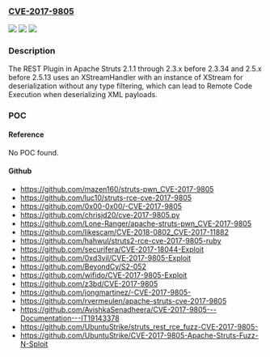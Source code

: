 ### [CVE-2017-9805](https://cve.mitre.org/cgi-bin/cvename.cgi?name=CVE-2017-9805)
![](https://img.shields.io/static/v1?label=Product&message=Apache%20Struts&color=blue)
![](https://img.shields.io/static/v1?label=Version&message=n%2Fa&color=blue)
![](https://img.shields.io/static/v1?label=Vulnerability&message=RCE&color=brighgreen)

### Description

The REST Plugin in Apache Struts 2.1.1 through 2.3.x before 2.3.34 and 2.5.x before 2.5.13 uses an XStreamHandler with an instance of XStream for deserialization without any type filtering, which can lead to Remote Code Execution when deserializing XML payloads.

### POC

#### Reference
No POC found.

#### Github
- https://github.com/mazen160/struts-pwn_CVE-2017-9805
- https://github.com/luc10/struts-rce-cve-2017-9805
- https://github.com/0x00-0x00/-CVE-2017-9805
- https://github.com/chrisjd20/cve-2017-9805.py
- https://github.com/Lone-Ranger/apache-struts-pwn_CVE-2017-9805
- https://github.com/likescam/CVE-2018-0802_CVE-2017-11882
- https://github.com/hahwul/struts2-rce-cve-2017-9805-ruby
- https://github.com/securifera/CVE-2017-18044-Exploit
- https://github.com/0xd3vil/CVE-2017-9805-Exploit
- https://github.com/BeyondCy/S2-052
- https://github.com/wifido/CVE-2017-9805-Exploit
- https://github.com/z3bd/CVE-2017-9805
- https://github.com/jongmartinez/-CVE-2017-9805-
- https://github.com/rvermeulen/apache-struts-cve-2017-9805
- https://github.com/AvishkaSenadheera/CVE-2017-9805---Documentation---IT19143378
- https://github.com/UbuntuStrike/struts_rest_rce_fuzz-CVE-2017-9805-
- https://github.com/UbuntuStrike/CVE-2017-9805-Apache-Struts-Fuzz-N-Sploit

